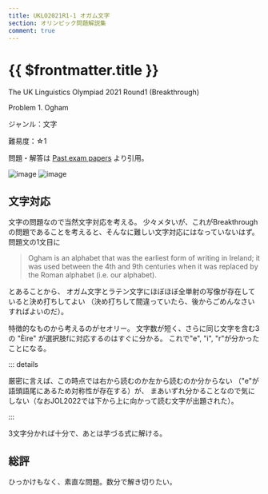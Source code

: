 ```yaml
---
title: UKLO2021R1-1 オガム文字
section: オリンピック問題解説集
comment: true
---
```


# {{ $frontmatter.title }}

The UK Linguistics Olympiad 2021 Round1 (Breakthrough)

Problem 1. Ogham

ジャンル：文字

難易度：☆1

問題・解答は
[Past exam papers](https://www.uklo.org/problems-2021a)
より引用。

![image](./problem1.jpg)
![image](./problem2.jpg)

## 文字対応

文字の問題なので当然文字対応を考える。
少々メタいが、これがBreakthroughの問題であることを考えると、そんなに難しい文字対応にはなっていないはず。
問題文の1文目に

> Ogham is an alphabet that was the earliest form of writing in Ireland;
> it was used between the 4th and 9th centuries
> when it was replaced by the Roman alphabet (i.e. our alphabet).

とあることから、
オガム文字とラテン文字にほぼほぼ全単射の写像が存在していると決め打ちしてよい
（決め打ちして間違っていたら、後からごめんなさいすればよいのだ）。

特徴的なものから考えるのがセオリー。
文字数が短く、さらに同じ文字を含む3の "Èire" が選択肢fに対応するのはすぐに分かる。
これで"e", "i", "r"が分かったことになる。

::: details

厳密に言えば、この時点では右から読むのか左から読むのか分からない
（"e"が語頭語尾にあるため対称性が存在する）が、
まあいずれ分かることなので気にしない（なおJOL2022では下から上に向かって読む文字が出題された）。

:::

3文字分かれば十分で、あとは芋づる式に解ける。

## 総評

ひっかけもなく、素直な問題。数分で解き切りたい。

